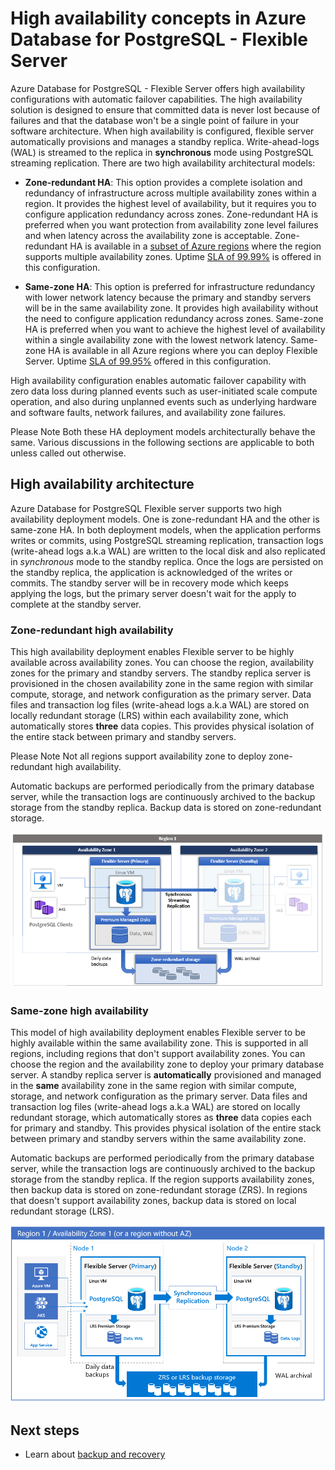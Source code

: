 

# High availability concepts in Azure Database for PostgreSQL - Flexible Server



Azure Database for PostgreSQL - Flexible Server offers high availability configurations with automatic failover capabilities. The high availability solution is designed to ensure that committed data is never lost because of failures and that the database won't be a single point of failure in your software architecture. When high availability is configured, flexible server automatically provisions and manages a standby replica. Write-ahead-logs (WAL) is streamed to the replica in  **synchronous** mode using PostgreSQL streaming replication. There are two high availability architectural models: 

* **Zone-redundant HA**: This option provides a complete isolation and redundancy of infrastructure across multiple availability zones within a region. It provides the highest level of availability, but it requires you to configure application redundancy across zones. Zone-redundant HA is preferred when you want protection from availability zone level failures and when latency across the availability zone is acceptable.  Zone-redundant HA is available in a [subset of Azure regions](./overview.md#azure-regions) where the region supports multiple availability zones. Uptime [SLA of 99.99%](https://azure.microsoft.com/support/legal/sla/postgresql) is offered in this configuration.

* **Same-zone HA**: This option is preferred for infrastructure redundancy with lower network latency because the primary and standby servers will be in the same availability zone. It provides high availability without the need to configure application redundancy across zones. Same-zone HA is preferred when you want to achieve the highest level of availability within a single availability zone with the lowest network latency. Same-zone HA is available in all Azure regions where you can deploy Flexible Server.  Uptime [SLA of 99.95%](https://azure.microsoft.com/support/legal/sla/postgresql) offered in this configuration. 

High availability configuration enables automatic failover capability with zero data loss during planned events such as user-initiated scale compute operation, and also during unplanned events such as underlying hardware and software faults, network failures, and availability zone failures. 

Please Note Both these HA deployment models architecturally behave the same. Various discussions in the following sections are applicable to both unless called out otherwise. 

## High availability architecture

Azure Database for PostgreSQL Flexible server supports two high availability deployment models. One is zone-redundant HA and the other is same-zone HA. In both deployment models, when the application performs writes or commits, using PostgreSQL streaming replication, transaction logs (write-ahead logs a.k.a WAL) are written to the local disk and also replicated in *synchronous* mode to the standby replica. Once the logs are persisted on the standby replica, the application is acknowledged of the writes or commits. The standby server will be in recovery mode which keeps applying the logs, but the primary server doesn't wait for the apply to complete at the standby server.

### Zone-redundant high availability

This high availability deployment enables Flexible server to be highly available across availability zones. You can choose the region, availability zones for the primary and standby servers. The standby replica server is provisioned in the chosen availability zone in the same region with similar compute, storage, and network configuration as the primary server. Data files and transaction log files (write-ahead logs a.k.a WAL) are stored on locally redundant storage (LRS) within each availability zone, which automatically stores **three** data copies. This provides physical isolation of the entire stack between primary and standby servers. 

Please Note Not all regions support availability zone to deploy zone-redundant high availability.

Automatic backups are performed periodically from the primary database server, while the transaction logs are continuously archived to the backup storage from the standby replica. Backup data is stored on zone-redundant storage.

![concepts-zone-redundant-high-availability-architecture](./image/concepts-zone-redundant-high-availability-architecture.png)

### Same-zone high availability

This model of high availability deployment enables Flexible server to be highly available within the same availability zone. This is supported in all regions, including regions that don't support availability zones. You can choose the region and the availability zone to deploy your primary database server. A standby replica server is **automatically** provisioned and managed in the **same** availability zone in the same region with similar compute, storage, and network configuration as the primary server. Data files and transaction log files (write-ahead logs a.k.a WAL) are stored on locally redundant storage, which automatically stores as **three** data copies each for primary and standby. This provides physical isolation of the entire stack between primary and standby servers within the same availability zone. 

Automatic backups are performed periodically from the primary database server, while the transaction logs are continuously archived to the backup storage from the standby replica. If the region supports availability zones, then backup data is stored on zone-redundant storage (ZRS). In regions that doesn't support availability zones, backup data is stored on local redundant storage (LRS).   


![concepts-same-zone-high-availability-architecture](./image/concepts-same-zone-high-availability-architecture.png)

## Next steps

-   Learn about [backup and recovery](./concepts-backup-restore.md)

